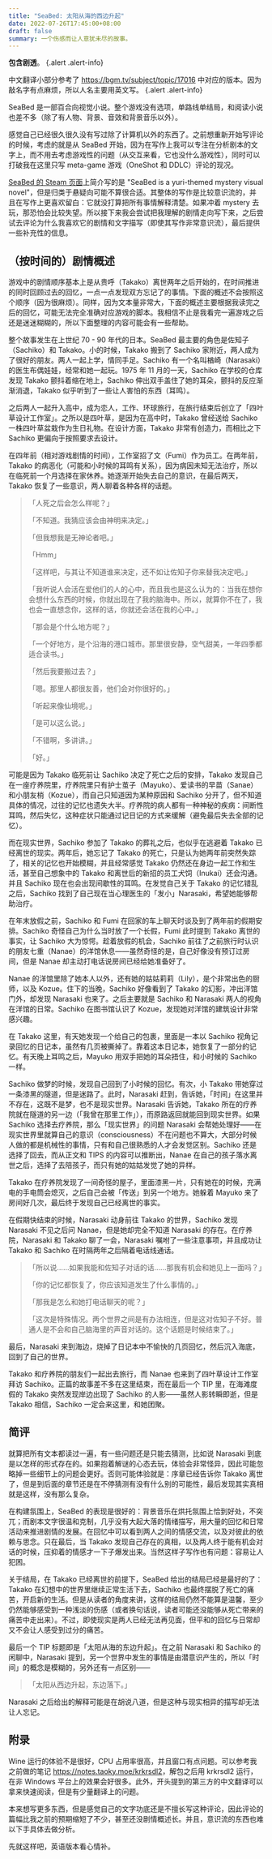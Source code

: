 ```yaml
---
title: "SeaBed: 太阳从海的西边升起"
date: 2022-07-26T17:45:00+08:00
draft: false
summary: 一个伤感而让人意犹未尽的故事。
---
```


**包含剧透**。
{.alert .alert-info}

中文翻译小部分参考了 <https://bgm.tv/subject/topic/17016> 中对应的版本。因为敲名字有点麻烦，所以人名主要用英文写。
{.alert .alert-info}

SeaBed 是一部百合向视觉小说。整个游戏没有选项，单路线单结局，和阅读小说也差不多（除了有人物、背景、音效和背景音乐以外）。

感觉自己已经很久很久没有写过除了计算机以外的东西了。之前想重新开始写评论的时候，考虑的就是从 SeaBed 开始，因为在写作上我可以专注在分析剧本的文字上，而不用去考虑游戏性的问题（从交互来看，它也没什么游戏性），同时可以打破我在这里只写 meta-game 游戏（OneShot 和 DDLC）评论的现况。

[SeaBed 的 Steam 页面](https://store.steampowered.com/app/583090/SeaBed/)上简介写的是 "SeaBed is a yuri-themed mystery visual novel"，但是归类于悬疑向可能不算很合适。其整体的写作是比较意识流的，并且在写作上更喜欢留白：它就没打算把所有事情解释清楚。如果冲着 mystery 去玩，那恐怕会比较失望。所以接下来我会尝试把我理解的剧情走向写下来，之后尝试去评论为什么我喜欢它的剧情和文字描写（即使其写作非常意识流），最后提供一些补充性的信息。

## （按时间的）剧情概述

游戏中的剧情顺序基本上是从贵呼（Takako）离世两年之后开始的，在时间推进的同时回顾过去的回忆，一点一点发现双方忘记了的事情。下面的概述不会按照这个顺序（因为很麻烦）。同样，因为文本量非常大，下面的概述主要根据我读完之后的回忆，可能无法完全准确对应游戏的脚本。我相信不止是我看完一遍游戏之后还是迷迷糊糊的，所以下面整理的内容可能会有一些帮助。

整个故事发生在上世纪 70 - 90 年代的日本。SeaBed 最主要的角色是佐知子（Sachiko）和 Takako。小的时候，Takako 搬到了 Sachiko 家附近，两人成为了很好的朋友。两人一起上学，情同手足。Sachiko 有一个名叫楢崎（Narasaki）的医生布偶娃娃，经常和她一起玩。1975 年 11 月的一天，Sachiko 在学校的仓库发现 Takako 颤抖着缩在地上，Sachiko 伸出双手盖住了她的耳朵，颤抖的反应渐渐消退，Takako 似乎听到了一些让人害怕的东西（耳鸣）。

之后两人一起升入高中，成为恋人，工作、环球旅行，在旅行结束后创立了「四叶草设计工作室」。之所以是四叶草，是因为在高中时，Takako 曾经送给 Sachiko 一株四叶草盆栽作为生日礼物。在设计方面，Takako 非常有创造力，而相比之下 Sachiko 更偏向于按照要求去设计。

在四年前（相对游戏剧情的时间），工作室招了文（Fumi）作为员工。在两年前，Takako 的病恶化（可能和小时候的耳鸣有关系），因为病因未知无法治疗，所以在临死前一个月选择在家休养。她逐渐开始失去自己的意识，在最后两天，Takako 恢复了一些意识，两人聊着各种各样的话题。

>「人死之后会怎么样呢？」
>
>「不知道。我猜应该会由神明来决定。」
>
>「但我想我是无神论者吧。」
>
>「Hmm」
>
>「这样吧，与其让不知道谁来决定，还不如让佐知子你来替我决定吧。」
>
>「我听说人会活在爱他们的人的心中，而且我也是这么认为的：当我在想你会想什么东西的时候，你就出现在了我的脑海中。所以，就算你不在了，我也会一直想念你，这样的话，你就还会活在我的心中。」
>
>「那会是个什么地方呢？」
>
>「一个好地方，是个沿海的港口城市。那里很安静，空气甜美，一年四季都适合读书。」
>
>「然后我要搬过去？」
>
>「嗯。那里人都很友善，他们会对你很好的。」
>
>「听起来像仙境呢。」
>
>「是可以这么说。」
>
>「不错啊，多讲讲。」
>
>「好。」

可能是因为 Takako 临死前让 Sachiko 决定了死亡之后的安排，Takako 发现自己在一座疗养院里，疗养院里只有护士茧子（Mayuko）、爱读书的早苗（Sanae）和小朋友梢（Kozue），而自己只知道因为某种原因和 Sachiko 分开了，但不知道具体的情况，过往的记忆也遗失大半。疗养院的病人都有一种神秘的疾病：间断性耳鸣，然后失忆，这种症状只能通过记日记的方式来缓解（避免最后失去全部的记忆）。

而在现实世界，Sachiko 参加了 Takako 的葬礼之后，也似乎在逃避着 Takako 已经离世的现实。两年后，她忘记了 Takako 的死亡，只是认为她两年前突然失踪了，相关的记忆也开始模糊，并且经常感觉 Takako 仍然还在身边一起工作和生活，甚至自己想象中的 Takako 和离世后的新招的员工犬饲（Inukai）还会沟通。并且 Sachiko 现在也会出现间歇性的耳鸣。在发觉自己关于 Takako 的记忆错乱之后，Sachiko 找到了自己现在当心理医生的「发小」Narasaki，希望她能够帮助治疗。

在年末放假之前，Sachiko 和 Fumi 在回家的车上聊天时谈及到了两年前的假期安排。Sachiko 奇怪自己为什么当时放了一个长假，Fumi 此时提到 Takako 离世的事实，让 Sachiko 大为惊愕。趁着放假的机会，Sachiko 前往了之前旅行时认识的朋友七重（Nanae）的洋馆休息——虽然奇怪的是，自己好像没有预订过房间，但是 Nanae 却主动打电话说房间已经给她准备好了。

Nanae 的洋馆里除了她本人以外，还有她的姑姑莉莉（Lily），是个非常出色的厨师，以及 Kozue。住下的当晚，Sachiko 好像看到了 Takako 的幻影，冲出洋馆门外，却发现 Narasaki 也来了。之后主要就是 Sachiko 和 Narasaki 两人的视角在洋馆的日常。Sachiko 在图书馆认识了 Kozue，发现她对洋馆的建筑设计非常感兴趣。

在 Takako 这里，有天她发现一个给自己的包裹，里面是一本以 Sachiko 视角记录回忆的日记本，虽然有几页被撕掉了。靠着这本日记本，她恢复了一部分的记忆。有天晚上耳鸣之后，Mayuko 用双手把她的耳朵捂住，和小时候的 Sachiko 一样。

Sachiko 做梦的时候，发现自己回到了小时候的回忆。有次，小 Takako 带她穿过一条漆黑的隧道，但是迷路了。此时，Narasaki 赶到，告诉她，「时间」在这里并不存在，这既不是梦，也不是现实世界。Narasaki 告诉她，Takako 所在的疗养院就在隧道的另一边（「我曾在那里工作」），而原路返回就能回到现实世界。如果 Sachiko 选择去疗养院，那么「现实世界」的问题 Narasaki 会帮她处理好——在现实世界里就算自己的意识（consciousness）不在问题也不算大，大部分时候人做的都是机械性的事情，只有和自己很熟悉的人才会发觉区别。Sachiko 还是选择了回去，而从正文和 TIPS 的内容可以推断出，Nanae 在自己的孩子落水离世之后，选择了去陪孩子，而只有她的姑姑发觉了她的异样。

Takako 在疗养院发现了一间奇怪的屋子，里面漆黑一片，只有她在的时候，充满电的手电筒会熄灭，之后自己会被「传送」到另一个地方。她躲着 Mayuko 来了房间好几次，最后终于发现自己已经离世的事实。

在假期快结束的时候，Narasaki 动身前往 Takako 的世界，Sachiko 发现 Narasaki 不见之后问 Nanae，但是她却完全不知道 Narasaki 的存在。在疗养院，Narasaki 和 Takako 聊了一会，Narasaki 嘱咐了一些注意事项，并且成功让 Takako 和 Sachiko 在时隔两年之后隔着电话线通话。

>「所以说……如果我能和佐知子对话的话……那我有机会和她见上一面吗？」
>
>「你的记忆都恢复了，你应该知道发生了什么事情的。」
>
>「那我是怎么和她打电话聊天的呢？」
>
>「这次是特殊情况。两个世界之间是有办法相连，但是这对佐知子不好。普通人是不会和自己脑海里的声音对话的。这个话题是时候结束了。」

最后，Narasaki 来到海边，烧掉了日记本中不愉快的几页回忆，然后沉入海底，回到了自己的世界。

Takako 和疗养院的朋友们一起出去旅行，而 Nanae 也来到了四叶草设计工作室拜访 Sachiko。正篇的故事差不多在这里结束，而在最后一个 TIP 里，在海滩度假的 Takako 突然发现岸边出现了 Sachiko 的人影——虽然人影转瞬即逝，但是 Takako 相信，Sachiko 一定会来这里，和她团聚。

## 简评

就算把所有文本都读过一遍，有一些问题还是只能去猜测，比如说 Narasaki 到底是以怎样的形式存在的。如果抱着解谜的心态去玩，体验会非常怪异，因此可能忽略掉一些细节上的问题会更好。否则可能体验就是：序章已经告诉你 Takako 离世了，但是到后面的章节还是在不停猜测有没有什么别的可能性，最后发现其实真相就是这样，没有那么复杂。

在构建氛围上，SeaBed 的表现是很好的：背景音乐在烘托氛围上恰到好处，不突兀；而剧本文字很温和克制，几乎没有大起大落的情绪描写，用大量的回忆和日常活动来推进剧情的发展。在回忆中可以看到两人之间的情感交流，以及对彼此的依赖与思念。只在最后，当 Takako 发现自己存在的真相，以及两人终于能有机会对话的时候，压抑着的情感才一下子爆发出来。当然这样子写作也有问题：容易让人犯困。

关于结局，在 Takako 已经离世的前提下，SeaBed 给出的结局已经是最好的了：Takako 在幻想中的世界里继续正常生活下去，Sachiko 也最终摆脱了死亡的痛苦，开启新的生活。但是从读者的角度来讲，这样的结局仍然不能算是温馨，至少仍然能够感受到一种浅淡的伤感（或者换句话说，读者可能还没能够从死亡带来的痛苦中走出来）。不过，即使现实是两人已经无法再见面，但平和的回忆与日常却又不会让人感受到过分的痛苦。

最后一个 TIP 标题即是「太阳从海的东边升起」。在之前 Narasaki 和 Sachiko 的闲聊中，Narasaki 提到，另一个世界中发生的事情是由潜意识产生的，所以「时间」的概念是模糊的，另外还有一点区别——

>「太阳从西边升起，东边落下。」

Narasaki 之后给出的解释可能是在胡说八道，但是这种与现实相异的描写却无法让人忘记。

## 附录

Wine 运行的体验不是很好，CPU 占用率很高，并且窗口有点问题。可以参考我之前做的笔记 <https://notes.taoky.moe/krkrsdl2>，解包之后用 krkrsdl2 运行，在非 Windows 平台上的效果会好很多。此外，开头提到的第三方的中文翻译可以拿来快速阅读，但是有少量翻译上的问题。

本来想写更多东西，但是感觉自己的文字功底还是不擅长写这种评论，因此评论的篇幅比我之前的预期缩短了不少，甚至还没剧情概述长。并且，意识流的东西也难以下手具体去做分析。

先就这样吧，英语版本看心情补。
